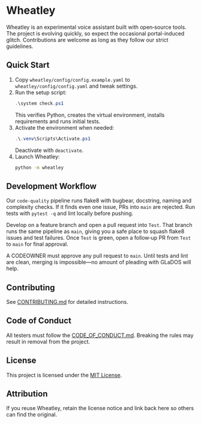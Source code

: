 # Wheatley

Wheatley is an experimental voice assistant built with open‑source tools. The project is evolving quickly, so expect the occasional portal-induced glitch. Contributions are welcome as long as they follow our strict guidelines.

## Quick Start
1. Copy `wheatley/config/config.example.yaml` to `wheatley/config/config.yaml` and tweak settings.
2. Run the setup script:
   ```powershell
   .\system check.ps1
   ```
   This verifies Python, creates the virtual environment, installs requirements and runs initial tests.
3. Activate the environment when needed:
   ```powershell
   .\.venv\Scripts\Activate.ps1
   ```
   Deactivate with `deactivate`.
4. Launch Wheatley:
   ```bash
   python -m wheatley
   ```

## Development Workflow
Our `code-quality` pipeline runs flake8 with bugbear, docstring, naming and complexity checks. If it finds even one issue, PRs into `main` are rejected. Run tests with `pytest -q` and lint locally before pushing.

Develop on a feature branch and open a pull request into `Test`. That branch runs the same pipeline as `main`, giving you a safe place to squash flake8 issues and test failures.
Once `Test` is green, open a follow‑up PR from `Test` to `main` for final approval.

A CODEOWNER must approve any pull request to `main`. Until tests and lint are clean, merging is impossible—no amount of pleading with GLaDOS will help.

## Contributing
See [CONTRIBUTING.md](CONTRIBUTING.md) for detailed instructions.

## Code of Conduct
All testers must follow the [CODE_OF_CONDUCT.md](CODE_OF_CONDUCT.md). Breaking the rules may result in removal from the project.

## License
This project is licensed under the [MIT License](LICENSE).

## Attribution
If you reuse Wheatley, retain the license notice and link back here so others can find the original.

